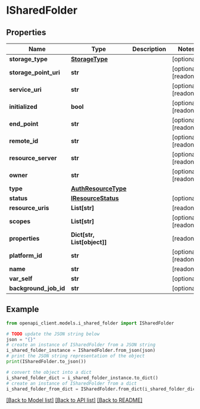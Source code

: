# ISharedFolder


## Properties

Name | Type | Description | Notes
------------ | ------------- | ------------- | -------------
**storage_type** | [**StorageType**](StorageType.md) |  | [optional] 
**storage_point_uri** | **str** |  | [optional] [readonly] 
**service_uri** | **str** |  | [optional] [readonly] 
**initialized** | **bool** |  | [optional] [readonly] 
**end_point** | **str** |  | [optional] [readonly] 
**remote_id** | **str** |  | [optional] [readonly] 
**resource_server** | **str** |  | [optional] [readonly] 
**owner** | **str** |  | [optional] [readonly] 
**type** | [**AuthResourceType**](AuthResourceType.md) |  | 
**status** | [**IResourceStatus**](IResourceStatus.md) |  | [optional] 
**resource_uris** | **List[str]** |  | [readonly] 
**scopes** | **List[str]** |  | [optional] [readonly] 
**properties** | **Dict[str, List[object]]** |  | [readonly] 
**platform_id** | **str** |  | [optional] [readonly] 
**name** | **str** |  | [readonly] 
**var_self** | **str** |  | [optional] 
**background_job_id** | **str** |  | [optional] 

## Example

```python
from openapi_client.models.i_shared_folder import ISharedFolder

# TODO update the JSON string below
json = "{}"
# create an instance of ISharedFolder from a JSON string
i_shared_folder_instance = ISharedFolder.from_json(json)
# print the JSON string representation of the object
print(ISharedFolder.to_json())

# convert the object into a dict
i_shared_folder_dict = i_shared_folder_instance.to_dict()
# create an instance of ISharedFolder from a dict
i_shared_folder_from_dict = ISharedFolder.from_dict(i_shared_folder_dict)
```
[[Back to Model list]](../README.md#documentation-for-models) [[Back to API list]](../README.md#documentation-for-api-endpoints) [[Back to README]](../README.md)



